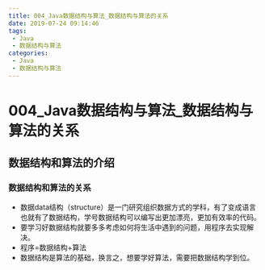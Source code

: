 ```yaml
---
title: 004_Java数据结构与算法_数据结构与算法的关系
date: 2019-07-24 09:14:46
tags: 
 - Java
 - 数据结构与算法
categories:
 - Java
 - 数据结构与算法
---
```


# 004_Java数据结构与算法_数据结构与算法的关系

## 数据结构和算法的介绍

### 数据结构和算法的关系

- 数据data结构（structure）是一门研究组织数据方式的学科，有了变成语言也就有了数据结构，学号数据结构可以编写出更加漂亮，更加有效率的代码。
- 要学习好数据结构就要多多考虑如何将生活中遇到的问题，用程序去实现解决。
- 程序=数据结构+算法
- 数据结构是算法的基础，换言之，想要学好算法，需要把数据结构学到位。



